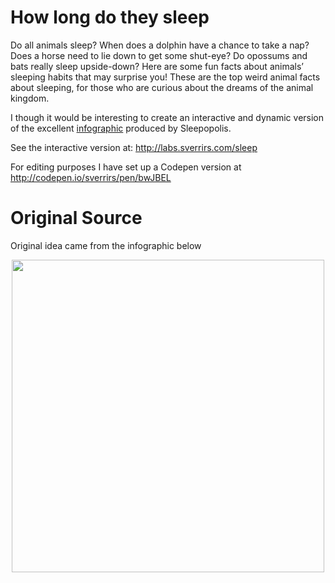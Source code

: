 # How long do they sleep
Do all animals sleep? When does a dolphin have a chance to take a nap? Does a horse need to lie down to get some shut-eye? Do opossums and bats really sleep upside-down? Here are some fun facts about animals’ sleeping habits that may surprise you! These are the top weird animal facts about sleeping, for those who are curious about the dreams of the animal kingdom.

I though it would be interesting to create an interactive and dynamic version of the excellent [infographic](http://sleepopolis.com/wp-content/uploads/2016/09/Sleep-Habits-of-the-Animal-Kingdom.jpg) produced by Sleepopolis.

See the interactive version at: 
http://labs.sverrirs.com/sleep

For editing purposes I have set up a Codepen version at
http://codepen.io/sverrirs/pen/bwJBEL


# Original Source
Original idea came from the infographic below
<p align="center">
	<img src="http://sleepopolis.com/wp-content/uploads/2016/09/Sleep-Habits-of-the-Animal-Kingdom.jpg" width="500">
</p>

